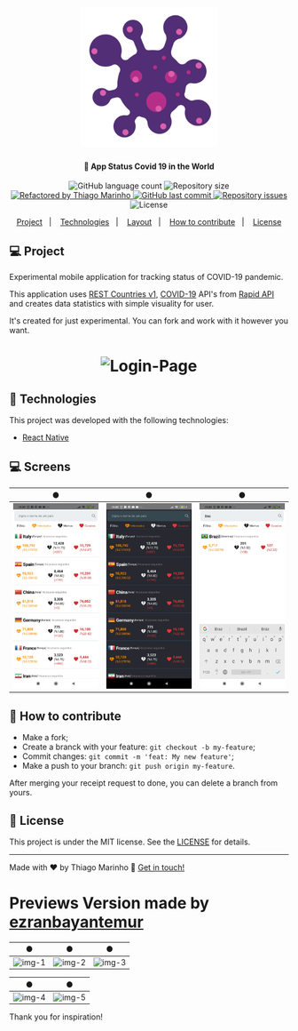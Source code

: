 <h1 align="center">
    <img alt="Covid19" title="#Covid19" src=".github/covid.gif" width="250px" />
</h1>

<h4 align="center"> 
 🚀 App Status Covid 19 in the World
</h4>
<p align="center">
  <img alt="GitHub language count" src="https://img.shields.io/github/languages/count/tgmarinho/be-the-hero?color=%2304D361">

  <img alt="Repository size" src="https://img.shields.io/github/repo-size/tgmarinho/be-the-hero">
	
  <a href="https://www.linkedin.com/in/tgmarinho/">
    <img alt="Refactored by Thiago Marinho" src="https://img.shields.io/badge/made%20by-tgmarinho-%2304D361">
  </a>

  <a href="https://github.com/tgmarinho/be-the-hero/commits/master">
    <img alt="GitHub last commit" src="https://img.shields.io/github/last-commit/tgmarinho/be-the-hero">
  </a>

  <a href="https://github.com/tgmarinho/be-the-hero/issues">
    <img alt="Repository issues" src="https://img.shields.io/github/issues/tgmarinho/be-the-hero">
  </a>

  <img alt="License" src="https://img.shields.io/badge/license-MIT-brightgreen">
</p>

<p align="center">
  <a href="#-project">Project</a>&nbsp;&nbsp;&nbsp;|&nbsp;&nbsp;&nbsp;
  <a href="#rocket-Technologies">Technologies</a>&nbsp;&nbsp;&nbsp;|&nbsp;&nbsp;&nbsp;
  <a href="#-layout">Layout</a>&nbsp;&nbsp;&nbsp;|&nbsp;&nbsp;&nbsp;
  <a href="#-how-to-contribute">How to contribute</a>&nbsp;&nbsp;&nbsp;|&nbsp;&nbsp;&nbsp;
  <a href="#memo-license">License</a>
</p>

## 💻 Project

Experimental mobile application for tracking status of COVID-19 pandemic.

This application uses [REST Countries v1](https://rapidapi.com/apilayernet/api/rest-countries-v1/details), [COVID-19](https://api-sports.io/documentation/covid-19) API's from [Rapid API](https://rapidapi.com) and creates data statistics with simple visuality for user.

It's created for just experimental. You can fork and work with it however you want.

<h1 align="center">
    <img alt="Login-Page" title="Login-Page" src="./github/1.jpg" width="300px" />
</h1>

## :rocket: Technologies

This project was developed with the following technologies:

- [React Native](https://facebook.github.io/react-native/)

## 💻 Screens

|              ●              |              ●              |              ●              |
| :-------------------------: | :-------------------------: | :-------------------------: |
| ![img-1](.github/1.jpg '1') | ![img-2](.github/2.jpg '2') | ![img-3](.github/3.jpg '3') |

## 🤔 How to contribute

- Make a fork;
- Create a branck with your feature: `git checkout -b my-feature`;
- Commit changes: `git commit -m 'feat: My new feature'`;
- Make a push to your branch: `git push origin my-feature`.

After merging your receipt request to done, you can delete a branch from yours.

## :memo: License

This project is under the MIT license. See the [LICENSE](LICENSE.md) for details.

---

Made with ♥ by Thiago Marinho :wave: [Get in touch!](https://www.linkedin.com/in/tgmarinho/)

# Previews Version made by [ezranbayantemur](https://github.com/ezranbayantemur/covid-19-app)

|             ●              |             ●              |             ●              |
| :------------------------: | :------------------------: | :------------------------: |
| ![img-1](assets/1.PNG '1') | ![img-2](assets/2.PNG '2') | ![img-3](assets/3.PNG '3') |

|             ●              |             ●              |
| :------------------------: | :------------------------: |
| ![img-4](assets/4.PNG '4') | ![img-5](assets/5.PNG '5') |

Thank you for inspiration!
